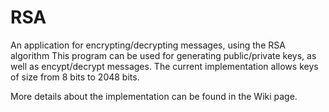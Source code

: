RSA
===

An application for encrypting/decrypting messages, using the RSA algorithm
This program can be used for generating public/private keys, as well as encypt/decrypt messages.
The current implementation allows keys of size from 8 bits to 2048 bits.

More details about the implementation can be found in the Wiki page.

